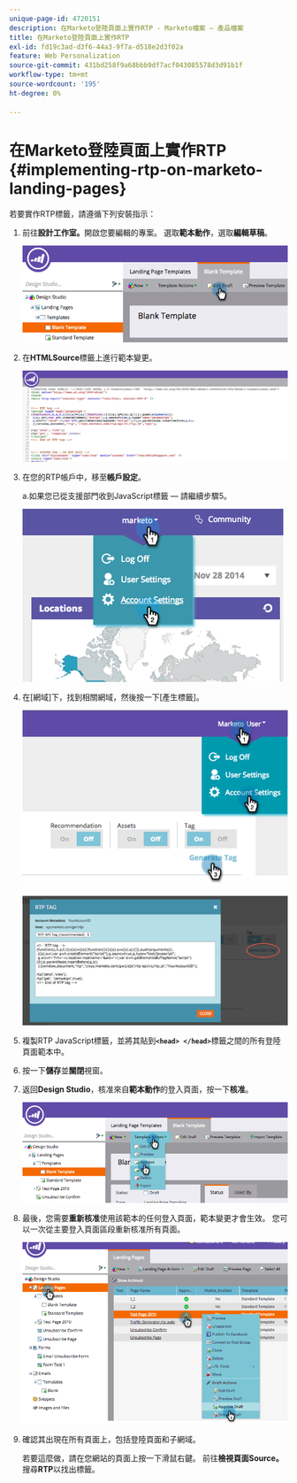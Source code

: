 ```yaml
---
unique-page-id: 4720151
description: 在Marketo登陸頁面上實作RTP - Marketo檔案 — 產品檔案
title: 在Marketo登陸頁面上實作RTP
exl-id: fd19c3ad-d3f6-44a3-9f7a-d518e2d3f02a
feature: Web Personalization
source-git-commit: 431bd258f9a68bbb9df7acf043085578d3d91b1f
workflow-type: tm+mt
source-wordcount: '195'
ht-degree: 0%

---
```


# 在Marketo登陸頁面上實作RTP {#implementing-rtp-on-marketo-landing-pages}

若要實作RTP標籤，請遵循下列安裝指示：

1. 前往&#x200B;**設計工作室。**&#x200B;開啟您要編輯的專案。 選取&#x200B;**範本動作**，選取&#x200B;**編輯草稿**。

   ![](assets/image2015-4-26-18-3a27-3a4.png)

1. 在&#x200B;**HTMLSource**&#x200B;標籤上進行範本變更。

   ![](assets/image2015-4-26-18-3a28-3a17.png)

1. 在您的RTP帳戶中，移至&#x200B;**帳戶設定**。

   a.如果您已從支援部門收到JavaScript標籤 — 請繼續步驟5。

   ![](assets/image2014-11-30-15-3a19-3a21-2.png)

1. 在[網域]下，找到相關網域，然後按一下[產生標籤]。**&#x200B;**

   ![](assets/image2015-4-26-18-3a27-3a35.png)

   ![](assets/image2014-11-30-15-3a20-3a17-2.png)

1. 複製RTP JavaScript標籤，並將其貼到&#x200B;**`<head> </head>`**&#x200B;標籤之間的所有登陸頁面範本中。

1. 按一下&#x200B;**儲存**&#x200B;並&#x200B;**關閉**&#x200B;視窗。

1. 返回&#x200B;**Design Studio**，核准來自&#x200B;**範本動作**&#x200B;的登入頁面，按一下&#x200B;**核准**。

   ![](assets/image2015-4-26-18-3a28-3a30.png)

1. 最後，您需要&#x200B;**重新核准**&#x200B;使用該範本的任何登入頁面，範本變更才會生效。 您可以一次從主要登入頁面區段重新核准所有頁面。

   ![](assets/image2015-4-26-18-3a28-3a49.png)

1. 確認其出現在所有頁面上，包括登陸頁面和子網域。

   若要這麼做，請在您網站的頁面上按一下滑鼠右鍵。 前往&#x200B;**檢視頁面Source。**&#x200B;搜尋&#x200B;**RTP**&#x200B;以找出標籤。
